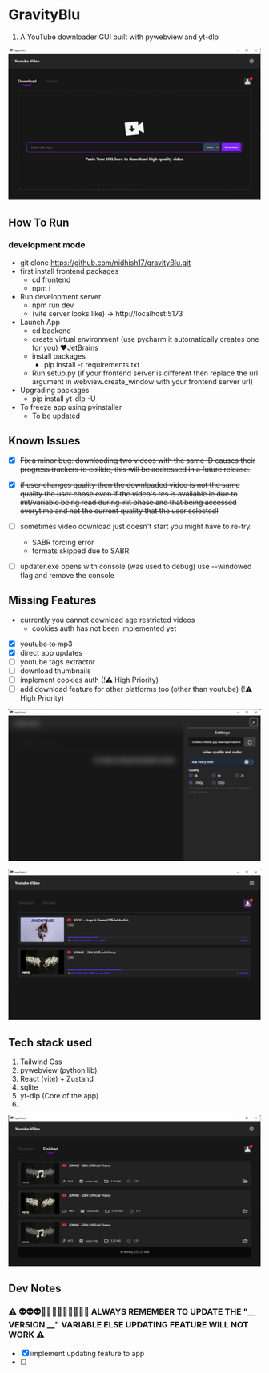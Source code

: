 # GravityBlu
1. A YouTube downloader GUI built with pywebview and yt-dlp

![demo image](./assets/demo1.png)

## How To Run
### development mode
- git clone https://github.com/nidhish17/gravityBlu.git
- first install frontend packages
  - cd frontend
  - npm i 
- Run development server
  - npm run dev
  - (vite server looks like) &rarr; http://localhost:5173
- Launch App
  - cd backend
  - create virtual environment (use pycharm it automatically creates one for you) ❤️JetBrains
  - install packages
    - pip install -r requirements.txt
  - Run setup.py (if your frontend server is different then replace the url argument in webview.create_window with your frontend server url)
- Upgrading packages
  - pip install yt-dlp -U
- To freeze app using pyinstaller
  - To be updated 

## Known Issues
- [x] ~~Fix a minor bug: downloading two videos with the same ID causes their progress trackers to collide,
this will be addressed in a future release.~~

- [x] ~~if user changes quality then the downloaded video is not the same quality the user chose even if the
video's res is available ie due to init/variable being read during init phase and that being accessed everytime and not the current quality that the user selected!~~

- [ ] sometimes video download just doesn't start you might have to re-try.
  - SABR forcing error
  - formats skipped due to SABR

- [ ] updater.exe opens with console (was used to debug) use --windowed flag and remove the console


## Missing Features
- currently you cannot download age restricted videos
  - cookies auth has not been implemented yet

- [x] ~~youtube to mp3~~
- [x] direct app updates
- [ ] youtube tags extractor
- [ ] download thumbnails
- [ ] implement cookies auth (!⚠️ High Priority)
- [ ] add download feature for other platforms too (other than youtube) (!⚠️ High Priority)

![demo image](./assets/demo3.png)

![demo image](./assets/demo5.png)

## Tech stack used
1. Tailwind Css
2. pywebview (python lib)
3. React (vite) + Zustand
4. sqlite
5. yt-dlp (Core of the app)
6.

![demo image](./assets/demo4.png)


## Dev Notes
### ⚠️ 👽👽👽🧨🧨🧨🧨🧨🧨🧨🐦‍🔥 ALWAYS REMEMBER TO UPDATE THE "__ VERSION __" VARIABLE ELSE UPDATING FEATURE WILL NOT WORK ⚠️
- [x] implement updating feature to app
- [ ]

